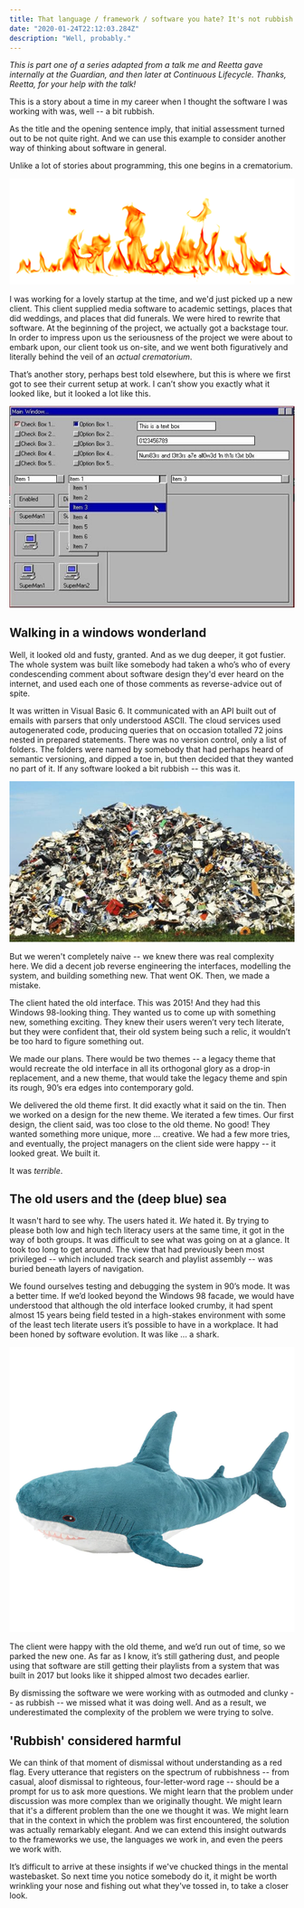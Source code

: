 ```yaml
---
title: That language / framework / software you hate? It's not rubbish.
date: "2020-01-24T22:12:03.284Z"
description: "Well, probably."
---
```


_This is part one of a series adapted from a talk me and Reetta gave internally at the Guardian, and then later at Continuous Lifecycle. Thanks, Reetta, for your help with the talk!_

This is a story about a time in my career when I thought the software I was working with was, well -- a bit rubbish.

As the title and the opening sentence imply, that initial assessment turned out to be not quite right. And we can use this example to consider another way of thinking about software in general.

Unlike a lot of stories about programming, this one begins in a crematorium.

![Artist's impression.](./flames.png)

I was working for a lovely startup at the time, and we'd just picked up a new client. This client supplied media software to academic settings, places that did weddings, and places that did funerals. We were hired to rewrite that software. At the beginning of the project, we actually got a backstage tour. In order to impress upon us the seriousness of the project we were about to embark upon, our client took us on-site, and we went both figuratively and literally behind the veil of an _actual crematorium_.

That’s another story, perhaps best told elsewhere, but this is where we first got to see their current setup at work. I can’t show you exactly what it looked like, but it looked a lot like this.

![The past is a different, beige-r country.](./win98.jpg)

## Walking in a windows wonderland

Well, it looked old and fusty, granted. And as we dug deeper, it got fustier. The whole system was built like somebody had taken a who’s who of every condescending comment about software design they'd ever heard on the internet, and used each one of those comments as reverse-advice out of spite.

It was written in Visual Basic 6. It communicated with an API built out of emails with parsers that only understood ASCII. The cloud services used autogenerated code, producing queries that on occasion totalled 72 joins nested in prepared statements. There was no version control, only a list of folders. The folders were named by somebody that had perhaps heard of semantic versioning, and dipped a toe in, but then decided that they wanted no part of it. If any software looked a bit rubbish -- this was it.

![This _is_ rubbish.](rubbish.jpg)

But we weren't completely naive -- we knew there was real complexity here. We did a decent job reverse engineering the interfaces, modelling the system, and building something new. That went OK. Then, we made a mistake.
 
The client hated the old interface. This was 2015! And they had this Windows 98-looking thing. They wanted us to come up with something new, something exciting. They knew their users weren’t very tech literate, but they were confident that, their old system being such a relic, it wouldn’t be too hard to figure something out.

We made our plans. There would be two themes -- a legacy theme that would recreate the old interface in all its orthogonal glory as a drop-in replacement, and a new theme, that would take the legacy theme and spin its rough, 90’s era edges into contemporary gold.

We delivered the old theme first. It did exactly what it said on the tin. Then we worked on a design for the new theme. We iterated a few times. Our first design, the client said, was too close to the old theme. No good! They wanted something more unique, more … creative. We had a few more tries, and eventually, the project managers on the client side were happy -- it looked great. We built it.

It was _terrible_.

## The old users and the (deep blue) sea

It wasn't hard to see why. The users hated it. _We_ hated it. By trying to please both low and high tech literacy users at the same time, it got in the way of both groups. It was difficult to see what was going on at a glance. It took too long to get around. The view that had previously been most privileged -- which included track search and playlist assembly -- was buried beneath layers of navigation.

We found ourselves testing and debugging the system in 90’s mode. It was a better time. If we’d looked beyond the Windows 98 facade, we would have understood that although the old interface looked crumby, it had spent almost 15 years being field tested in a high-stakes environment with some of the least tech literate users it’s possible to have in a workplace. It had been honed by software evolution. It was like … a shark.

![Beneath this glassy surface, a world of gliding monsters!](./shark.webp)

The client were happy with the old theme, and we’d run out of time, so we parked the new one. As far as I know, it’s still gathering dust, and people using that software are still getting their playlists from a system that was built in 2017 but looks like it shipped almost two decades earlier.  

By dismissing the software we were working with as outmoded and clunky -- as rubbish -- we missed what it was doing well. And as a result, we underestimated the complexity of the problem we were trying to solve.

## 'Rubbish' considered harmful

We can think of that moment of dismissal without understanding as a red flag. Every utterance that registers on the spectrum of rubbishness -- from casual, aloof dismissal to righteous, four-letter-word rage -- should be a prompt for us to ask more questions. We might learn that the problem under discussion was more complex than we originally thought. We might learn that it's a different problem than the one we thought it was. We might learn that in the context in which the problem was first encountered, the solution was actually remarkably elegant. And we can extend this insight outwards to the frameworks we use, the languages we work in, and even the peers we work with.

It’s difficult to arrive at these insights if we've chucked things in the mental wastebasket. So next time you notice somebody do it, it might be worth wrinkling your nose and fishing out what they've tossed in, to take a closer look.


